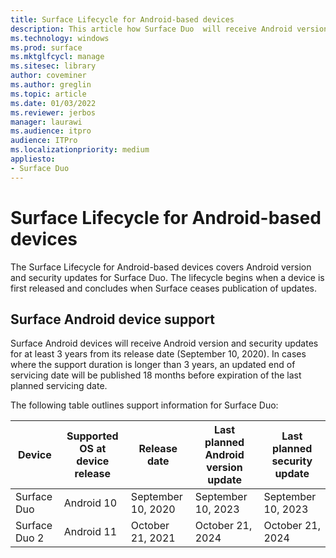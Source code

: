 ```yaml
---
title: Surface Lifecycle for Android-based devices
description: This article how Surface Duo  will receive Android version and security updates for at least 3 years from its release date.
ms.technology: windows
ms.prod: surface
ms.mktglfcycl: manage
ms.sitesec: library
author: coveminer
ms.author: greglin
ms.topic: article
ms.date: 01/03/2022
ms.reviewer: jerbos
manager: laurawi
ms.audience: itpro
audience: ITPro
ms.localizationpriority: medium
appliesto: 
- Surface Duo
---
```


# Surface Lifecycle for Android-based devices

The Surface Lifecycle for Android-based devices covers Android version and security updates for Surface Duo. The lifecycle begins when a device is first released and concludes when Surface ceases publication of updates.

## Surface Android device support 

Surface Android devices will receive Android version and security updates for at least 3 years from its release date (September 10, 2020). In cases where the support duration is longer than 3 years, an updated end of servicing date will be published 18 months before expiration of the last planned servicing date. 

The following table outlines support information for Surface Duo:

| Device  | Supported OS at device release | Release date   | Last planned Android version update | Last planned security update |
| ----------- | ------------------------------------------ | ------------------ | --------------------------------------- | -------------------------------- |
| Surface Duo | Android 10                                 | September 10, 2020 | September 10, 2023                      | September 10, 2023               |
| Surface Duo 2| Android 11                                 | October 21, 2021 | October 21, 2024                    | October 21, 2024                |
 

